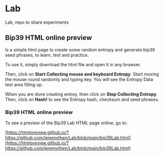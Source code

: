 # Lab

Lab, repo to share experiments

## Bip39 HTML online preview

Is a simple html page to create some random entropy and generate bip39 seed phrases, to learn, test and practice.

To use it, simply download the html file and open it in any browser.

Then, click on **Start Collecting mouse and keyboard Entropy**. Start moving the mouse round randomly and typing key. You will see the Entropy Data text area filling up.

When you are done creating entroy, then click on **Stop Collecting Entropy**. Then, click on **Hash!** to see the Entropy hash, checksum and seed phrases.

### Bip39 HTML online preview

To see a preview of the Bip39 Lab HTML page online, go to:

[https://htmlpreview.github.io/?https://github.com/jeremythen/Lab/blob/main/bip39Lab.html](https://htmlpreview.github.io/?https://github.com/jeremythen/Lab/blob/main/bip39Lab.html)


